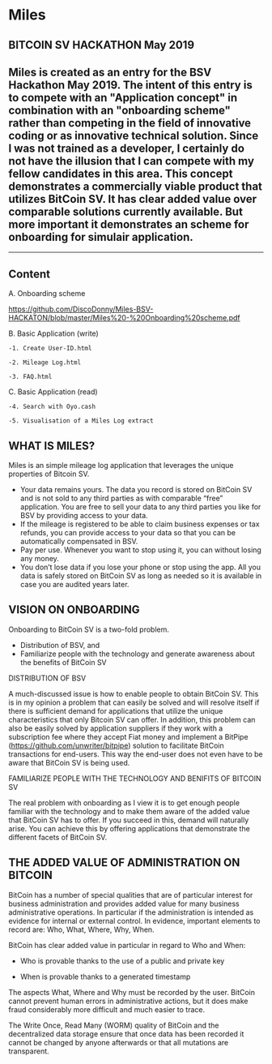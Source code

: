 # Miles

BITCOIN SV HACKATHON May 2019
--------------------------------------------------------------

Miles is created as an entry for the BSV Hackathon May 2019. The intent of this entry is to compete with an "Application concept" in combination with an "onboarding scheme" rather than competing in the field of innovative coding or as innovative technical solution. Since I was not trained as a developer, I certainly do not have the illusion that I can compete with my fellow candidates in this area. This concept demonstrates a commercially viable product that utilizes BitCoin SV. It has clear added value over comparable solutions currently available. But more important it demonstrates an scheme for onboarding for simulair application. 
-
--------------------------------------------------------------

Content
-------
A. Onboarding scheme 

   https://github.com/DiscoDonny/Miles-BSV-HACKATON/blob/master/Miles%20-%20Onboarding%20scheme.pdf

B. Basic Application (write)

    -1. Create User-ID.html
  
    -2. Mileage Log.html
  
    -3. FAQ.html
  
C. Basic Application (read)

    -4. Search with Oyo.cash
  
    -5. Visualisation of a Miles Log extract
   




WHAT IS MILES?
--------------
Miles is an simple mileage log application that leverages the unique properties of Bitcoin SV.

  -	Your data remains yours. The data you record is stored on BitCoin SV and is not sold to any third parties as with comparable “free” application. You are free to sell your data to any third parties you like for BSV by providing access to your data. 
  -	If the mileage is registered to be able to claim business expenses or tax refunds, you can provide access to your data so that you can be automatically compensated in BSV.
  -	Pay per use. Whenever you want to stop using it, you can without losing any money.
  -	You don’t lose data if you lose your phone or stop using the app. All you data is safely stored on BitCoin SV as long as needed so it is available in case you are audited years later. 




VISION ON ONBOARDING
-------------

Onboarding to BitCoin SV is a two-fold problem.
  - Distribution of BSV, and
  - Familiarize people with the technology and generate awareness about the benefits of BitCoin SV


DISTRIBUTION OF BSV

A much-discussed issue is how to enable people to obtain BitCoin SV. This is in my opinion a problem that can easily be solved and will resolve itself if there is sufficient demand for applications that utilize the unique characteristics that only Bitcoin SV can offer. In addition, this problem can also be easily solved by application suppliers if they work with a subscription fee where they accept Fiat money and implement a BitPipe (https://github.com/unwriter/bitpipe) solution to facilitate BitCoin transactions for end-users. This way the end-user does not even have to be aware that BitCoin SV is being used.

FAMILIARIZE PEOPLE WITH THE TECHNOLOGY AND BENIFITS OF BITCOIN SV

The real problem with onboarding as I view it is to get enough people familiar with the technology and to make them aware of the added value that BitCoin SV has to offer. If you succeed in this, demand will naturally arise. You can achieve this by offering applications that demonstrate the different facets of BitCoin SV.



THE ADDED VALUE OF ADMINISTRATION ON BITCOIN 
--------------------------------------------
BitCoin has a number of special qualities that are of particular interest for business administration and provides added value for many business administrative operations. In particular if the administration is intended as evidence for internal or external control. In evidence, important elements to record are: Who, What, Where, Why, When.

BitCoin has clear added value in particular in regard to Who and When:

  - Who is provable thanks to the use of a public and private key
  
  - When is provable thanks to a generated timestamp

The aspects What, Where and Why must be recorded by the user. BitCoin cannot prevent human errors in administrative actions, but it does make fraud considerably more difficult and much easier to trace.

The Write Once, Read Many (WORM) quality of BitCoin and the decentralized data storage ensure that once data has been recorded it cannot be changed by anyone afterwards or that all mutations are transparent.



